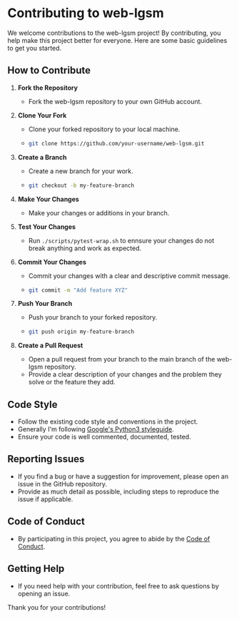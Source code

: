 # Contributing to web-lgsm

We welcome contributions to the web-lgsm project! By contributing, you help
make this project better for everyone. Here are some basic guidelines to get
you started.

## How to Contribute

1. **Fork the Repository**
   - Fork the web-lgsm repository to your own GitHub account.

2. **Clone Your Fork**
   - Clone your forked repository to your local machine.
   - ```bash
     git clone https://github.com/your-username/web-lgsm.git
     ```

3. **Create a Branch**
   - Create a new branch for your work.
   - ```bash
     git checkout -b my-feature-branch
     ```

4. **Make Your Changes**
   - Make your changes or additions in your branch.

5. **Test Your Changes**
   - Run `./scripts/pytest-wrap.sh` to ennsure your changes do not break
     anything and work as expected.

6. **Commit Your Changes**
   - Commit your changes with a clear and descriptive commit message.
   - ```bash
     git commit -m "Add feature XYZ"
     ```

7. **Push Your Branch**
   - Push your branch to your forked repository.
   - ```bash
     git push origin my-feature-branch
     ```

8. **Create a Pull Request**
   - Open a pull request from your branch to the main branch of the web-lgsm
     repository.
   - Provide a clear description of your changes and the problem they solve or
     the feature they add.

## Code Style

- Follow the existing code style and conventions in the project.
- Generally I'm following [Google's Python3 styleguide](https://google.github.io/styleguide/pyguide.html).
- Ensure your code is well commented, documented, tested.

## Reporting Issues

- If you find a bug or have a suggestion for improvement, please open an issue
  in the GitHub repository.
- Provide as much detail as possible, including steps to reproduce the issue if
  applicable.

## Code of Conduct

- By participating in this project, you agree to abide by the [Code of
  Conduct](CODE_OF_CONDUCT.md).

## Getting Help
- If you need help with your contribution, feel free to ask questions by
  opening an issue.

Thank you for your contributions!

